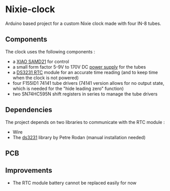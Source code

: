 # Nixie-clock



Arduino based project for a custom Nixie clock made with four IN-8 tubes.



## Components

The clock uses the following components :

- a [XIAO SAMD21](https://wiki.seeedstudio.com/Seeeduino-XIAO/) for control
- a small form factor 5-9V to 170V DC [power supply](https://fr.aliexpress.com/item/4000001969913.html?spm=a2g0o.order_list.0.0.17045e5bG34hkj&gatewayAdapt=glo2fra) for the tubes
- a [DS3231 RTC](https://www.amazon.fr/gp/product/B07WJSQ6M2/ref=ppx_yo_dt_b_asin_title_o01_s00?ie=UTF8&psc=1) module for an accurate time reading (and to keep time when the clock is not powered)
- four F155ID1 74141 tube drivers (74141 version allows for no output state, which is needed for the "hide leading zero" function)
- two SN74HC595N shift registers in series to manage the tube drivers



## Dependencies

The project depends on two libraries to communicate with the RTC module :

- Wire
- The [ds3231](https://github.com/rodan/ds3231) library by Petre Rodan (manual installation needed)



## PCB



## Improvements

- The RTC module battery cannot be replaced easily for now

